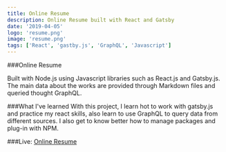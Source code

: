```yaml
---
title: Online Resume
description: Online Resume built with React and Gatsby
date: '2019-04-05'
logo: 'resume.png'
image: 'resume.png'
tags: ['React', 'gastby.js', 'GraphQL', 'Javascript']
---
```


###Online Resume

 Built with Node.js using Javascript libraries such as React.js and Gatsby.js.
 The main data about the works are provided through Markdown files and queried thought GraphQL.

###What I've learned
 With this project, I learn hot to work with gatsby.js and practice my react skills, also learn to use GraphQL to query data from different sources. I also get to know better how to manage packages and plug-in with NPM.

###Live: 
 <a href="/" target=_blank>Online Resume</a>




